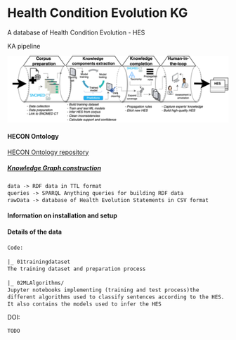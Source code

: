 # Health Condition Evolution KG
 A database of Health Condition Evolution - HES
 
 KA pipeline
 
 ![Knowledge acquisition pipeline](/assets/KApipeline.png?raw=true "KA pipeline")
 

#### HECON Ontology

 [HECON Ontology repository](https://github.com/albamoralest/HECON-Ontology)
    
 ##### [Knowledge Graph construction](https://github.com/albamoralest/HECON-Ontology/tree/main/Knowledge%20Graph)
    data -> RDF data in TTL format
    queries -> SPARQL Anything queries for building RDF data
    rawData -> database of Health Evolution Statements in CSV format

#### Information on installation and setup


#### Details of the data

    Code:
    
    |_ 01trainingdataset
    The training dataset and preparation process
    
    |_ 02MLAlgorithms/
    Jupyter notebooks implementing (training and test process)the different algorithms used to classify sentences according to the HES.
    It also contains the models used to infer the HES
    

DOI:

    TODO